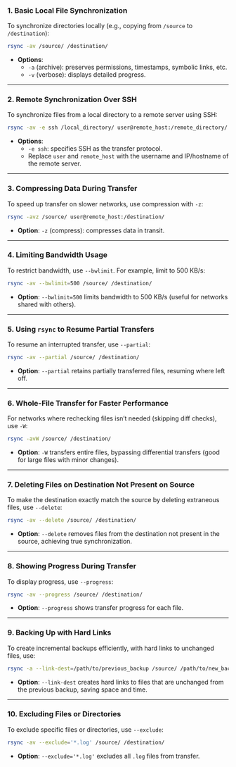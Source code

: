 ### 1. **Basic Local File Synchronization**
To synchronize directories locally (e.g., copying from `/source` to `/destination`):
```bash
rsync -av /source/ /destination/
```
- **Options**:
  - `-a` (archive): preserves permissions, timestamps, symbolic links, etc.
  - `-v` (verbose): displays detailed progress.

---

### 2. **Remote Synchronization Over SSH**
To synchronize files from a local directory to a remote server using SSH:
```bash
rsync -av -e ssh /local_directory/ user@remote_host:/remote_directory/
```
- **Options**:
  - `-e ssh`: specifies SSH as the transfer protocol.
  - Replace `user` and `remote_host` with the username and IP/hostname of the remote server.

---

### 3. **Compressing Data During Transfer**
To speed up transfer on slower networks, use compression with `-z`:
```bash
rsync -avz /source/ user@remote_host:/destination/
```
- **Option**: `-z` (compress): compresses data in transit.

---

### 4. **Limiting Bandwidth Usage**
To restrict bandwidth, use `--bwlimit`. For example, limit to 500 KB/s:
```bash
rsync -av --bwlimit=500 /source/ /destination/
```
- **Option**: `--bwlimit=500` limits bandwidth to 500 KB/s (useful for networks shared with others).

---

### 5. **Using `rsync` to Resume Partial Transfers**
To resume an interrupted transfer, use `--partial`:
```bash
rsync -av --partial /source/ /destination/
```
- **Option**: `--partial` retains partially transferred files, resuming where left off.

---

### 6. **Whole-File Transfer for Faster Performance**
For networks where rechecking files isn’t needed (skipping diff checks), use `-W`:
```bash
rsync -avW /source/ /destination/
```
- **Option**: `-W` transfers entire files, bypassing differential transfers (good for large files with minor changes).

---

### 7. **Deleting Files on Destination Not Present on Source**
To make the destination exactly match the source by deleting extraneous files, use `--delete`:
```bash
rsync -av --delete /source/ /destination/
```
- **Option**: `--delete` removes files from the destination not present in the source, achieving true synchronization.

---

### 8. **Showing Progress During Transfer**
To display progress, use `--progress`:
```bash
rsync -av --progress /source/ /destination/
```
- **Option**: `--progress` shows transfer progress for each file.

---

### 9. **Backing Up with Hard Links**
To create incremental backups efficiently, with hard links to unchanged files, use:
```bash
rsync -a --link-dest=/path/to/previous_backup /source/ /path/to/new_backup/
```
- **Option**: `--link-dest` creates hard links to files that are unchanged from the previous backup, saving space and time.

---

### 10. **Excluding Files or Directories**
To exclude specific files or directories, use `--exclude`:
```bash
rsync -av --exclude='*.log' /source/ /destination/
```
- **Option**: `--exclude='*.log'` excludes all `.log` files from transfer.

